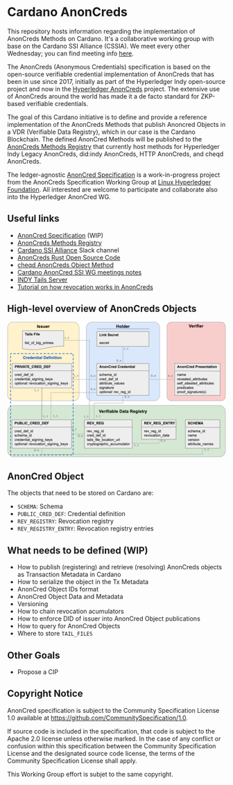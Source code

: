 # Cardano AnonCreds
This repository hosts information regarding the implementation of AnonCreds Methods on Cardano. It's a collaborative working group with base on the Cardano SSI Alliance (CSSIA). We meet every other Wednesday; you can find meeting info [here](meeting-notes.md).

The AnonCreds (Anonymous Credentials) specification is based on the open-source verifiable credential implementation of AnonCreds that has been in use since 2017, initially as part of the Hyperledger Indy open-source project and now in the [Hyperledger AnonCreds](https://wiki.hyperledger.org/display/ANONCREDS/Hyperledger+AnonCreds) project. The extensive use of AnonCreds around the world has made it a de facto standard for ZKP-based verifiable credentials.

The goal of this Cardano initiative is to define and provide a reference implementation of the AnonCreds Methods that publish Anoncred Objects in a VDR (Verifiable Data Registry), which in our case is the Cardano Blockchain. The defined AnonCred Methods will be published to the [AnonCreds Methods Registry](https://hyperledger.github.io/anoncreds-methods-registry/) that currently host methods for Hyperledger Indy Legacy AnonCreds, did:indy
AnonCreds, HTTP AnonCreds, and cheqd AnonCreds.

The ledger-agnostic [AnonCred Specification](https://hyperledger.github.io/anoncreds-spec) is a work-in-progress project from the AnonCreds Specification Working Group at [Linux Hyperledger Foundation](https://www.hyperledger.org). All interested are welcome to participate and collaborate also into the Hyperledger AnonCred WG. 

## Useful links
- [AnonCred Specification](https://hyperledger.github.io/anoncreds-spec) (WIP)
- [AnonCreds Methods Registry](https://hyperledger.github.io/anoncreds-methods-registry/)
- [Cardano SSI Alliance](https://cssiaworkspace.slack.com/archives/C047EH5FJK0) Slack channel
- [AnonCreds Rust Open Source Code](https://github.com/hyperledger/anoncreds-rs)
- [cheqd AnonCreds Object Method](https://docs.cheqd.io/identity/guides/resources/using-on-ledger-resources-to-support-anoncreds)
- [Cardano AnonCred SSI WG meetings notes](meeting-notes.md)
- [INDY Tails Server](https://github.com/bcgov/indy-tails-server)
- [Tutorial on how revocation works in AnonCreds](https://github.com/hyperledger/indy-hipe/tree/main/text/0011-cred-revocation)

## High-level overview of AnonCreds Objects
![AnonCred Objects](https://raw.githubusercontent.com/hyperledger/anoncreds-spec/main/spec/diagrams/anoncreds-visual-data-model-overview-simple-trust-triangle.png)

## AnonCred Object
The objects that need to be stored on Cardano are:
- `SCHEMA`: Schema
- `PUBLIC_CRED_DEF`: Credential definition
- `REV_REGISTRY`: Revocation registry
- `REV_REGISTRY_ENTRY`: Revocation registry entries

## What needs to be defined (WIP)
- How to publish (registering) and retrieve (resolving) AnonCreds objects as Transaction Metadata in Cardano
- How to serialize the object in the Tx Metadata
- AnonCred Object IDs format
- AnonCred Object Data and Metadata
- Versioning
- How to chain revocation acumulators
- How to enforce DID of issuer into AnonCred Object publications
- How to query for AnonCred Objects
- Where to store `TAIL_FILES`

## Other Goals
- Propose a CIP

## Copyright Notice
AnonCred specification is subject to the Community Specification License 1.0 available at https://github.com/CommunitySpecification/1.0.

If source code is included in the specification, that code is subject to the Apache 2.0 license unless otherwise marked. In the case of any conflict or confusion within this specification between the Community Specification License and the designated source code license, the terms of the Community Specification License shall apply.

This Working Group effort is subjet to the same copyright.
